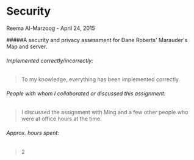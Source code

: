# Security
 Reema Al-Marzoog - April 24, 2015

#####A security and privacy assessment for Dane Roberts' Marauder's Map and server.

###### Implemented correctly/incorrectly:
> To my knowledge, everything has been implemented correctly.

###### People with whom I collaborated or discussed this assignment:
> I discussed the assignment with Ming and a few other people who were at office
hours at the time.

###### Approx. hours spent:
> 2


